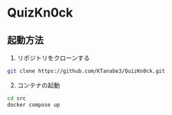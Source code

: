 # QuizKn0ck

## 起動方法
1. リポジトリをクローンする
```bash
git clone https://github.com/KTanabe3/QuizKn0ck.git
```
2. コンテナの起動
```bash
cd src
docker compose up
```
